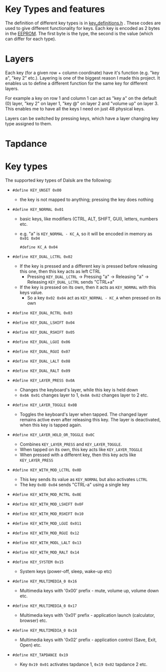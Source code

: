 # Key Types and features

The definition of different key types is in [key_definitions.h](https://github.com/DavsX/dalsik/blob/master/key_definitions.h) . These codes are used to give different functionality for keys. Each key is encoded as 2 bytes in the [EEPROM](eeprom_layout.md). The first byte is the type, the second is the value (which can differ for each type).

# Layers

Each key (for a given row + column coordinate) have it's function (e.g. "key a", "key 2" etc.). Layering is one of the biggest reason I made this project. It enables us to define a different function for the same key for different layers.

For example a key on row 1 and column 1 can act as "key a" on the default (0) layer, "key 2" on layer 1, "key @" on layer 2 and "volume up" on layer 3. This enables me to have all the keys I need on just 48 physical keys.

Layers can be switched by pressing keys, which have a layer changing key type assigned to them.

# Tapdance



# Key types

The supported key types of Dalsik are the following:

* `#define KEY_UNSET 0x00`

  * the key is not mapped to anything; pressing the key does nothing

* `#define KEY_NORMAL 0x01`

  * basic keys, like modifiers (CTRL, ALT, SHIFT, GUI), letters, numbers etc.

  * e.g. "a" is `KEY_NORMAL - KC_A`, so it will be encoded in memory as `0x01 0x04`

    ```
    #define KC_A 0x04
    ```

* `#define KEY_DUAL_LCTRL 0x02`

  * If the key is pressed and a different key is pressed before releasing this one, then this key acts as left CTRL
    * Pressing `KEY_DUAL_LCTRL` -> Pressing "a" -> Releasing "a" -> Releasing  `KEY_DUAL_LCTRL` sends "CTRL+a"
  * If the key is pressed on its own, then it acts as `KEY_NORMAL` with this keys value.
    * So a key `0x02 0x04` act as `KEY_NORMAL - KC_A` when pressed on its own

* `#define KEY_DUAL_RCTRL 0x03`

* `#define KEY_DUAL_LSHIFT 0x04`

* `#define KEY_DUAL_RSHIFT 0x05`

* `#define KEY_DUAL_LGUI 0x06`

* `#define KEY_DUAL_RGUI 0x07`

* `#define KEY_DUAL_LALT 0x08`

* `#define KEY_DUAL_RALT 0x09`

* `#define KEY_LAYER_PRESS 0x0A`

  * Changes the keyboard's layer, while this key is held down
  * `0x0A 0x01` changes layer to 1, `0x0A 0x02` changes layer to 2 etc.

* `#define KEY_LAYER_TOGGLE 0x0B`

  * Toggles the keyboard's layer when tapped. The changed layer remains active even after releasing this key. The layer is deactivated, when this key is tapped again.

* `#define KEY_LAYER_HOLD_OR_TOGGLE 0x0C`

  * Combines `KEY_LAYER_PRESS` and `KEY_LAYER_TOGGLE`.
  * When tapped on its own, this key acts like `KEY_LAYER_TOGGLE`
  * When pressed with a different key, then this key acts like `KEY_LAYER_PRESS`

* `#define KEY_WITH_MOD_LCTRL 0x0D`

  * This key sends its value as `KEY_NORMAL` but also activates `LCTRL`
  * The key `0x0D 0x04` sends "CTRL-a" using a single key

* `#define KEY_WITH_MOD_RCTRL 0x0E`

* `#define KEY_WITH_MOD_LSHIFT 0x0F`

* `#define KEY_WITH_MOD_RSHIFT 0x10`

* `#define KEY_WITH_MOD_LGUI 0x011`

* `#define KEY_WITH_MOD_RGUI 0x12`

* `#define KEY_WITH_MODL_LALT 0x13`

* `#define KEY_WITH_MOD_RALT 0x14`

* `#define KEY_SYSTEM 0x15`

  * System keys (power-off, sleep, wake-up etc)

* `#define KEY_MULTIMEDIA_0 0x16`

  * Multimedia keys with '0x00' prefix - mute, volume up, volume down etc.

* `#define KEY_MULTIMEDIA_0 0x17`

  * Multimedia keys with '0x01' prefix - application launch (calculator, browser) etc.

* `#define KEY_MULTIMEDIA_0 0x18`

  * Multimedia keys with '0x02' prefix - application control (Save, Exit, Open) etc.

* `#define KEY_TAPDANCE 0x19`

  * Key `0x19 0x01` activates tapdance 1, `0x19 0x02` tapdance 2 etc.

